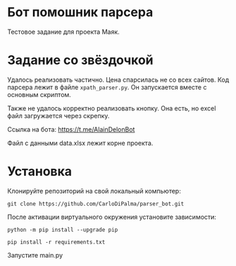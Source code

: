 # Бот помошник парсера
Тестовое задание для проекта Маяк.

# Задание со звёздочкой
Удалось реализовать частично. Цена спарсилась не со всех сайтов. Код парсера лежит в файле `xpath_parser.py`.
Он запускается вместе с основным скриптом.

Также не удалось корректно реализовать кнопку. Она есть, но excel файл загружается через скрепку.

Ссылка на бота:
https://t.me/AlainDelonBot

Файл с данными data.xlsx лежит корне проекта.
# Установка
Клонируйте репозиторий на свой локальный компьютер:
```
git clone https://github.com/CarloDiPalma/parser_bot.git
```
После активации виртуального окружения установите зависимости:

```
python -m pip install --upgrade pip
```
```
pip install -r requirements.txt
```
Запустите main.py